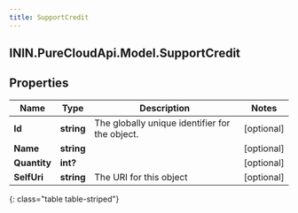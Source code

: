```yaml
---
title: SupportCredit
---
```

## ININ.PureCloudApi.Model.SupportCredit

## Properties

|Name | Type | Description | Notes|
|------------ | ------------- | ------------- | -------------|
| **Id** | **string** | The globally unique identifier for the object. | [optional] |
| **Name** | **string** |  | [optional] |
| **Quantity** | **int?** |  | [optional] |
| **SelfUri** | **string** | The URI for this object | [optional] |
{: class="table table-striped"}


